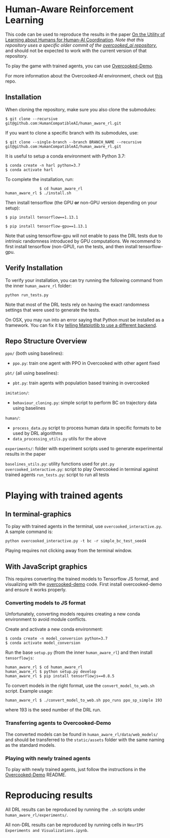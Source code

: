 # Human-Aware Reinforcement Learning

This code can be used to reproduce the results in the paper [On the Utility of Learning about Humans for Human-AI Coordination](https://arxiv.org/abs/1910.05789). *Note that this repository uses a specific older commit of the [overcooked_ai repository](https://github.com/HumanCompatibleAI/overcooked_ai)*, and should not be expected to work with the current version of that repository.

To play the game with trained agents, you can use [Overcooked-Demo](https://github.com/HumanCompatibleAI/overcooked-demo).

For more information about the Overcooked-AI environment, check out [this](https://github.com/HumanCompatibleAI/overcooked_ai) repo.

## Installation

When cloning the repository, make sure you also clone the submodules:
```
$ git clone --recursive git@github.com:HumanCompatibleAI/human_aware_rl.git
```

If you want to clone a specific branch with its submodules, use:
```
$ git clone --single-branch --branch BRANCH_NAME --recursive git@github.com:HumanCompatibleAI/human_aware_rl.git
```

It is useful to setup a conda environment with Python 3.7:
```
$ conda create -n harl python=3.7
$ conda activate harl
```

To complete the installation, run:
```
               $ cd human_aware_rl
human_aware_rl $ ./install.sh
```

Then install tensorflow (the GPU **or** non-GPU version depending on your setup):
```
$ pip install tensorflow==1.13.1
```

```
$ pip install tensorflow-gpu==1.13.1
```

Note that using tensorflow-gpu will not enable to pass the DRL tests due to intrinsic randomness introduced by GPU computations. We recommend to first install tensorflow (non-GPU), run the tests, and then install tensorflow-gpu.

## Verify Installation

To verify your installation, you can try running the following command from the inner `human_aware_rl` folder:

```
python run_tests.py
```

Note that most of the DRL tests rely on having the exact randomness settings that were used to generate the tests.

On OSX, you may run into an error saying that Python must be installed as a framework. You can fix it by [telling Matplotlib to use a different backend](https://markhneedham.com/blog/2018/05/04/python-runtime-error-osx-matplotlib-not-installed-as-framework-mac/).

## Repo Structure Overview


`ppo/` (both using baselines):
- `ppo.py`: train one agent with PPO in Overcooked with other agent fixed

`pbt/` (all using baselines):
- `pbt.py`: train agents with population based training in overcooked

`imitation/`:
- `behaviour_cloning.py`:  simple script to perform BC on trajectory data using baselines

`human/`:
- `process_data.py` script to process human data in specific formats to be used by DRL algorithms
- `data_processing_utils.py` utils for the above

`experiments/`: folder with experiment scripts used to generate experimental results in the paper

`baselines_utils.py`: utility functions used for `pbt.py`
`overcooked_interactive.py`: script to play Overcooked in terminal against trained agents
`run_tests.py`: script to run all tests

# Playing with trained agents

## In terminal-graphics

To play with trained agents in the terminal, use `overcooked_interactive.py`. A sample command is:

`python overcooked_interactive.py -t bc -r simple_bc_test_seed4`

Playing requires not clicking away from the terminal window.

## With JavaScript graphics

This requires converting the trained models to Tensorflow JS format, and visualizing with the [overcooked-demo](https://github.com/HumanCompatibleAI/overcooked-demo) code. First install overcooked-demo and ensure it works properly.

### Converting models to JS format

Unfortunately, converting models requires creating a new conda environment to avoid module conflicts.

Create and activate a new conda environment:
```
$ conda create -n model_conversion python=3.7
$ conda activate model_conversion
```

Run the base `setup.py` (from the inner `human_aware_rl`) and then install `tensorflowjs`:
```
human_aware_rl $ cd human_aware_rl
human_aware_rl $ python setup.py develop
human_aware_rl $ pip install tensorflowjs==0.8.5
```

To convert models in the right format, use the `convert_model_to_web.sh` script. Example usage:
```
human_aware_rl $ ./convert_model_to_web.sh ppo_runs ppo_sp_simple 193
```
where 193 is the seed number of the DRL run.

### Transferring agents to Overcooked-Demo

The converted models can be found in `human_aware_rl/data/web_models/` and should be transferred to the `static/assets` folder with the same naming as the standard models.

### Playing with newly trained agents

To play with newly trained agents, just follow the instructions in the [Overcooked-Demo](https://github.com/HumanCompatibleAI/overcooked-demo) README.

# Reproducing results

All DRL results can be reproduced by running the `.sh` scripts under `human_aware_rl/experiments/`.

All non-DRL results can be reproduced by running cells in `NeurIPS Experiments and Visualizations.ipynb`.
